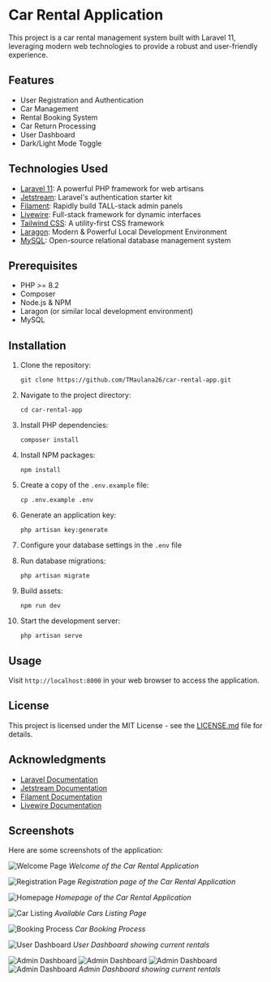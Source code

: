 # Car Rental Application

This project is a car rental management system built with Laravel 11, leveraging modern web technologies to provide a robust and user-friendly experience.

## Features

- User Registration and Authentication
- Car Management
- Rental Booking System
- Car Return Processing
- User Dashboard
- Dark/Light Mode Toggle

## Technologies Used

- [Laravel 11](https://laravel.com/docs/11.x): A powerful PHP framework for web artisans
- [Jetstream](https://jetstream.laravel.com/): Laravel's authentication starter kit
- [Filament](https://filamentphp.com/): Rapidly build TALL-stack admin panels
- [Livewire](https://laravel-livewire.com/): Full-stack framework for dynamic interfaces
- [Tailwind CSS](https://tailwindcss.com/): A utility-first CSS framework
- [Laragon](https://laragon.org/): Modern & Powerful Local Development Environment
- [MySQL](https://www.mysql.com/): Open-source relational database management system

## Prerequisites

- PHP >= 8.2
- Composer
- Node.js & NPM
- Laragon (or similar local development environment)
- MySQL

## Installation

1. Clone the repository:
   ```
   git clone https://github.com/TMaulana26/car-rental-app.git
   ```

2. Navigate to the project directory:
   ```
   cd car-rental-app
   ```

3. Install PHP dependencies:
   ```
   composer install
   ```

4. Install NPM packages:
   ```
   npm install
   ```

5. Create a copy of the `.env.example` file:
   ```
   cp .env.example .env
   ```

6. Generate an application key:
   ```
   php artisan key:generate
   ```

7. Configure your database settings in the `.env` file

8. Run database migrations:
   ```
   php artisan migrate
   ```

9. Build assets:
   ```
   npm run dev
   ```

10. Start the development server:
    ```
    php artisan serve
    ```

## Usage

Visit `http://localhost:8000` in your web browser to access the application.

## License

This project is licensed under the MIT License - see the [LICENSE.md](LICENSE.md) file for details.

## Acknowledgments

- [Laravel Documentation](https://laravel.com/docs)
- [Jetstream Documentation](https://jetstream.laravel.com/introduction.html)
- [Filament Documentation](https://filamentphp.com/docs)
- [Livewire Documentation](https://laravel-livewire.com/docs)

## Screenshots

Here are some screenshots of the application:

![Welcome Page](screenshots/welcome.png)
*Welcome of the Car Rental Application*

![Registration Page](screenshots/sign-up.png)
*Registration page of the Car Rental Application*

![Homepage](screenshots/homepage.png)
*Homepage of the Car Rental Application*

![Car Listing](screenshots/car-list.png)
*Available Cars Listing Page*

![Booking Process](screenshots/booking-process.png)
*Car Booking Process*

![User Dashboard](screenshots/user-dashboard.png)
*User Dashboard showing current rentals*

![Admin Dashboard](screenshots/admin-dashboard.png)
![Admin Dashboard](screenshots/admin-cars.png)
![Admin Dashboard](screenshots/admin-rentals.png)
![Admin Dashboard](screenshots/admin-return.png)
*Admin Dashboard showing current rentals*